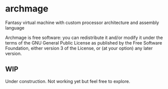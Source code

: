 # archmage
Fantasy virtual machine with custom processor architecture and assembly language 

Archmage is free software: you can redistribute it and/or modify
it under the terms of the GNU General Public License as published by
the Free Software Foundation, either version 3 of the License, or
(at your option) any later version.

## WIP
Under construction. Not working yet but feel free to explore.
